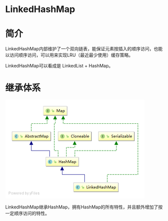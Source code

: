 # LinkedHashMap

# 简介

LinkedHashMap内部维护了一个双向链表，能保证元素按插入的顺序访问，也能以访问顺序访问，可以用来实现LRU（最近最少使用）缓存策略。

LinkedHashMap可以看成是 LinkedList + HashMap。

# 继承体系

![LinkedHashMap](../../../img/collection/LinkedHashMap.png)



LinkedHashMap继承HashMap，拥有HashMap的所有特性，并且额外增加了按一定顺序访问的特性。





